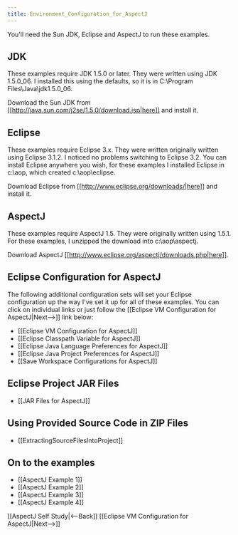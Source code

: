 ```yaml
---
title: Environment_Configuration_for_AspectJ
---
```

You'll need the Sun JDK, Eclipse and AspectJ to run these examples.

## JDK
These examples require JDK 1.5.0 or later. They were written using JDK 1.5.0_06. I installed this using the defaults, so it is in C:\Program Files\Java\jdk1.5.0_06.

Download the Sun JDK from [[http://java.sun.com/j2se/1.5.0/download.jsp|here]] and install it.

## Eclipse
These examples require Eclipse 3.x. They were written originally written using Eclipse 3.1.2. I noticed no problems switching to Eclipse 3.2. You can install Eclipse anywhere you wish, for these examples I installed Eclipse in c:\aop, which created c:\aop\eclipse.

Download Eclipse from [[http://www.eclipse.org/downloads/|here]] and install it.

## AspectJ
These examples require AspectJ 1.5. They were originally written using 1.5.1. For these examples, I unzipped the download into c:\aop\aspectj.

Download AspectJ [[http://www.eclipse.org/aspectj/downloads.php|here]].

## Eclipse Configuration for AspectJ
The following additional configuration sets will set your Eclipse configuration up the way I've set it up for all of these examples. You can click on individual links or just follow the [[Eclipse VM Configuration for AspectJ|Next-->]] link below:
* [[Eclipse VM Configuration for AspectJ]]
* [[Eclipse Classpath Variable for AspectJ]]
* [[Eclipse Java Language Preferences for AspectJ]]
* [[Eclipse Java Project Preferences for AspectJ]]
* [[Save Workspace Configurations for AspectJ]]

## Eclipse Project JAR Files
* [[JAR Files for AspectJ]]

## Using Provided Source Code in ZIP Files
* [[ExtractingSourceFilesIntoProject]]

## On to the examples
* [[AspectJ Example 1]]
* [[AspectJ Example 2]]
* [[AspectJ Example 3]]
* [[AspectJ Example 4]]

[[AspectJ Self Study|<--Back]] [[Eclipse VM Configuration for AspectJ|Next-->]]